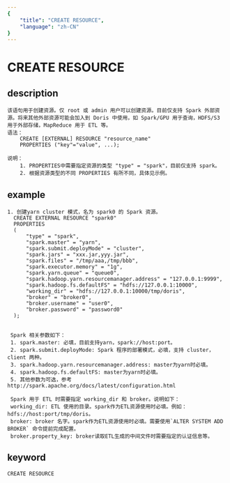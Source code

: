 ```yaml
---
{
    "title": "CREATE RESOURCE",
    "language": "zh-CN"
}
---
```


<!-- 
Licensed to the Apache Software Foundation (ASF) under one
or more contributor license agreements.  See the NOTICE file
distributed with this work for additional information
regarding copyright ownership.  The ASF licenses this file
to you under the Apache License, Version 2.0 (the
"License"); you may not use this file except in compliance
with the License.  You may obtain a copy of the License at

  http://www.apache.org/licenses/LICENSE-2.0

Unless required by applicable law or agreed to in writing,
software distributed under the License is distributed on an
"AS IS" BASIS, WITHOUT WARRANTIES OR CONDITIONS OF ANY
KIND, either express or implied.  See the License for the
specific language governing permissions and limitations
under the License.
-->

# CREATE RESOURCE
## description
    该语句用于创建资源。仅 root 或 admin 用户可以创建资源。目前仅支持 Spark 外部资源。将来其他外部资源可能会加入到 Doris 中使用，如 Spark/GPU 用于查询，HDFS/S3 用于外部存储，MapReduce 用于 ETL 等。
    语法：
        CREATE [EXTERNAL] RESOURCE "resource_name"
        PROPERTIES ("key"="value", ...);
            
    说明：
        1. PROPERTIES中需要指定资源的类型 "type" = "spark"，目前仅支持 spark。
        2. 根据资源类型的不同 PROPERTIES 有所不同，具体见示例。

## example
    1. 创建yarn cluster 模式，名为 spark0 的 Spark 资源。
      CREATE EXTERNAL RESOURCE "spark0"
      PROPERTIES
      (
          "type" = "spark",
          "spark.master" = "yarn",
          "spark.submit.deployMode" = "cluster",
          "spark.jars" = "xxx.jar,yyy.jar",
          "spark.files" = "/tmp/aaa,/tmp/bbb",
          "spark.executor.memory" = "1g",
          "spark.yarn.queue" = "queue0",
          "spark.hadoop.yarn.resourcemanager.address" = "127.0.0.1:9999",
          "spark.hadoop.fs.defaultFS" = "hdfs://127.0.0.1:10000",
          "working_dir" = "hdfs://127.0.0.1:10000/tmp/doris",
          "broker" = "broker0",
          "broker.username" = "user0",
          "broker.password" = "password0"
      );
      
                                                                                                                                                                                                              
     Spark 相关参数如下：                                                              
     1. spark.master: 必填，目前支持yarn，spark://host:port。                         
     2. spark.submit.deployMode: Spark 程序的部署模式，必填，支持 cluster，client 两种。
     3. spark.hadoop.yarn.resourcemanager.address: master为yarn时必填。               
     4. spark.hadoop.fs.defaultFS: master为yarn时必填。                               
     5. 其他参数为可选，参考http://spark.apache.org/docs/latest/configuration.html 
     
     Spark 用于 ETL 时需要指定 working_dir 和 broker。说明如下：
     working_dir: ETL 使用的目录。spark作为ETL资源使用时必填。例如：hdfs://host:port/tmp/doris。
     broker: broker 名字。spark作为ETL资源使用时必填。需要使用`ALTER SYSTEM ADD BROKER` 命令提前完成配置。
     broker.property_key: broker读取ETL生成的中间文件时需要指定的认证信息等。

## keyword
    CREATE RESOURCE

